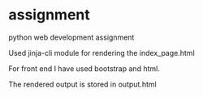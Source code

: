 # assignment
python web development assignment

Used jinja-cli module for rendering the index_page.html

For front end I have used bootstrap and html.

The rendered output is stored in output.html 
